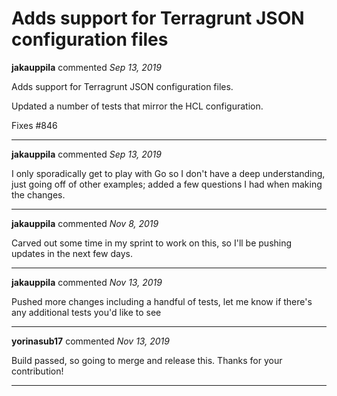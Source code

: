 # Adds support for Terragrunt JSON configuration files

**jakauppila** commented *Sep 13, 2019*

Adds support for Terragrunt JSON configuration files.

Updated a number of tests that mirror the HCL configuration.

Fixes #846
<br />
***


**jakauppila** commented *Sep 13, 2019*

I only sporadically get to play with Go so I don't have a deep understanding, just going off of other examples; added a few questions I had when making the changes.
***

**jakauppila** commented *Nov 8, 2019*

Carved out some time in my sprint to work on this, so I'll be pushing updates in the next few days.
***

**jakauppila** commented *Nov 13, 2019*

Pushed more changes including a handful of tests, let me know if there's any additional tests you'd like to see
***

**yorinasub17** commented *Nov 13, 2019*

Build passed, so going to merge and release this. Thanks for your contribution!
***

